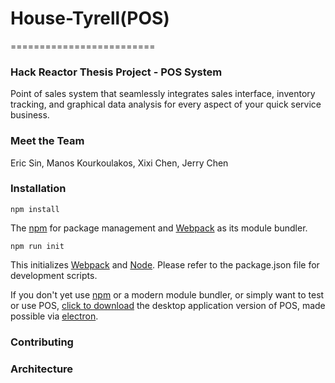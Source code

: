 # House-Tyrell(POS)
=========================

### Hack Reactor Thesis Project - POS System
Point of sales system that seamlessly integrates sales interface, inventory tracking, and graphical data analysis for every aspect of your quick service business.

### Meet the Team
Eric Sin,
Manos Kourkoulakos,
Xixi Chen,
Jerry Chen


### Installation

```
npm install
```

The [npm](http://npmjs.com/) for package management and [Webpack](https://webpack.js.org/) as its module bundler.


```
npm run init
```

This initializes [Webpack](https://webpack.js.org/) and [Node](https://nodejs.org/en/). Please refer to the package.json file for development scripts.

If you don't yet use [npm](http://npmjs.com/) or a modern module bundler, or simply want to test or use POS, [click to download](www.eric-sin.com) the desktop application version of POS, made possible via [electron](https://electronjs.org/).

### Contributing




### Architecture
